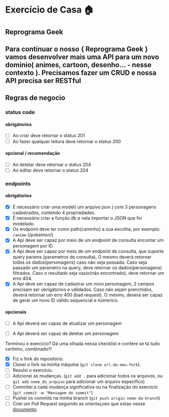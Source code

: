 # Exercício de Casa 🏠 

## Reprograma Geek
Para continuar o nosso { Reprograma Geek } vamos desenvolver mais uma API para um novo dominio( animes, cartoon, desenho... - nesse contexto ). Precisamos fazer um CRUD e nossa API precisa ser RESTful
---

## Regras de negocio

### status code

#### obrigátorios
- [ ] Ao criar deve retornar o status 201
- [ ] Ao fazer qualquer leitura deve retornar o status 200

#### opcional / recomendação
- [ ] Ao deletar deve retornar o status 204
- [ ] Ao editar deve retornar o status 204

### endpoints

#### obrigátorios
- [x] É necessário criar uma model( um arquivo json ) com 3 personagens cadastrados, contendo 4 propriedades.
- [x] É necessário criar a função db e nela importar o JSON que foi modelado.
- [x] Os endpoint deve ter como path(caminho) a sua escolha, por exemplo: `/anime` (/pokemon/)
- [x] A Api deve ser capaz por meio de um endpoint de consulta encontar um personagem por ID
- [x] A Api deve ser capaz por meio de um endpoint de consulta, que suporte query params (parametros de consulta), O mesmo deverá retornar todos os dados(personagens) caso não seja passada. Caso seja passado um parametro na query, deve retornar os dados(personagens) filtrados. Caso o resultado seja vazio(não encontrado), deve retornar um erro 404.
- [x] A Api deve ser capaz de cadastrar um novo personagem, 2 campos precisam ser obrigátorios e válidados. Caso não sejam prenchidos, deverá retornar um erro 400 (bad request). O mesmo, deverá ser capaz de gerar um novo ID válido sequencial e númerico.

#### opcionais

- [ ] A Api deverá ser capaz de atualizar um personagem
- [ ] A Api deverá ser capaz de deletar um personagem



Terminou o exercício? Dá uma olhada nessa checklist e confere se tá tudo certinho, combinado?!

- [x] Fiz o fork do repositório.
- [x] Clonei o fork na minha máquina (`git clone url-do-meu-fork`).
- [ ] Resolvi o exercício.
- [ ] Adicionei as mudanças. (`git add .` para adicionar todos os arquivos, ou `git add nome_do_arquivo` para adicionar um arquivo específico)
- [ ] Commitei a cada mudança significativa ou na finalização do exercício (`git commit -m "Mensagem do commit"`)
- [ ] Pushei os commits na minha branch (`git push origin nome-da-branch`)
- [ ] Criei um Pull Request seguindo as orientaçoes que estao nesse [documento](https://github.com/mflilian/repo-example/blob/main/exercicios/para-casa/instrucoes-pull-request.md).
